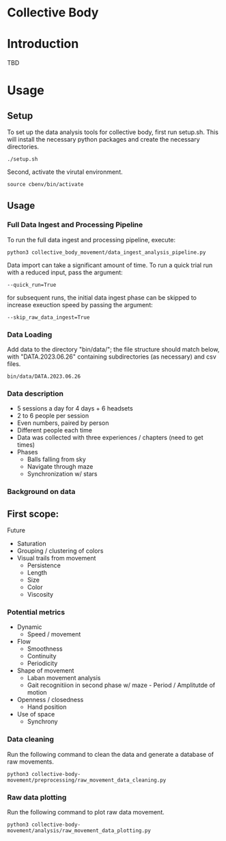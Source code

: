 Collective Body
================

# Introduction

TBD

# Usage

## Setup

To set up the data analysis tools for collective body, first run setup.sh. This will install the necessary python packages and create the necessary directories.

```
./setup.sh
```

Second, activate the virutal environment.

```
source cbenv/bin/activate
```

## Usage

### Full Data Ingest and Processing Pipeline

To run the full data ingest and processing pipeline, execute: 

```
python3 collective_body_movement/data_ingest_analysis_pipeline.py
``` 

Data import can take a significant amount of time. To run a quick trial run with a reduced input, pass the argument:

```
--quick_run=True
```

for subsequent runs, the initial data ingest phase can be skipped to increase exeuction speed by passing the argument:

```
--skip_raw_data_ingest=True
```

### Data Loading

Add data to the directory "bin/data/"; the file structure should match below, with "DATA.2023.06.26" containing subdirectories (as necessary) and csv files. 

```
bin/data/DATA.2023.06.26
```

### Data description

- 5 sessions a day for 4 days + 6 headsets
- 2 to 6 people per session
- Even numbers, paired by person
- Different people each time
- Data was collected with three experiences / chapters (need to get times)
- Phases
    - Balls falling from sky
    - Navigate through maze
    - Synchronization w/ stars

### Background on data

First scope:
- 

Future
- Saturation
- Grouping / clustering of colors
- Visual trails from movement 
    - Persistence
    - Length 
    - Size
    - Color
    - Viscosity

### Potential metrics

- Dynamic
    - Speed / movement
- Flow
    - Smoothness
    - Continuity
    - Periodicity 
- Shape of movement
    - Laban movement analysis
    - Gait recognitiion in second phase w/ maze - Period / Amplitutde of motion
- Openness / closedness
    - Hand position
- Use of space
    - Synchrony

### Data cleaning

Run the following command to clean the data and generate a database of raw movements.

```
python3 collective-body-movement/preprocessing/raw_movement_data_cleaning.py
```

### Raw data plotting

Run the following command to plot raw data movement.

```
python3 collective-body-movement/analysis/raw_movement_data_plotting.py
```


